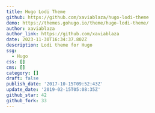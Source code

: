 ```yaml
---
title: Hugo Lodi Theme
github: https://github.com/xaviablaza/hugo-lodi-theme
demo: https://themes.gohugo.io/theme/hugo-lodi-theme/
author: xaviablaza
author_link: https://github.com/xaviablaza
date: 2023-11-30T16:34:37.802Z
description: Lodi theme for Hugo
ssg:
  - Hugo
css: []
cms: []
category: []
draft: false
publish_date: '2017-10-15T09:52:43Z'
update_date: '2019-02-15T05:08:35Z'
github_star: 42
github_fork: 33
---
```

